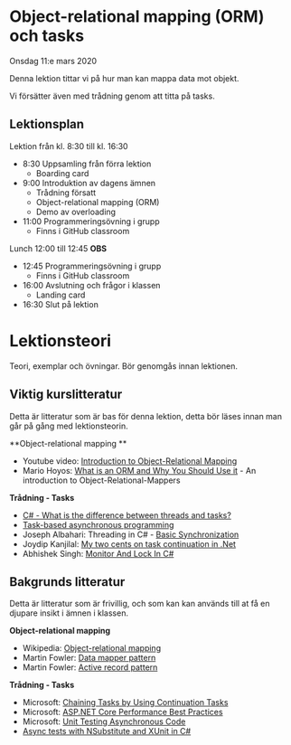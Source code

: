 # Object-relational mapping (ORM) och tasks

Onsdag 11:e mars 2020

Denna lektion tittar vi på hur man kan mappa data mot objekt.

Vi försätter även med trådning genom att titta på tasks.

## Lektionsplan

Lektion från kl. 8:30 till kl. 16:30

* 8:30 Uppsamling från förra lektion
	* Boarding card
* 9:00 Introduktion av dagens ämnen
	* Trådning försatt
	* Object-relational mapping (ORM)
	* Demo av overloading
* 11:00 Programmeringsövning i grupp
	* Finns i GitHub classroom
  
Lunch 12:00 till 12:45 **OBS**

* 12:45 Programmeringsövning i grupp
	* Finns i GitHub classroom
* 16:00 Avslutning och frågor i klassen
	* Landing card
* 16:30 Slut på lektion

# Lektionsteori

Teori, exemplar och övningar. Bör genomgås innan lektionen.

## Viktig kurslitteratur
Detta är litteratur som är bas för denna lektion, detta bör läses innan man går på gång med lektionsteorin.

**Object-relational mapping **

* Youtube video: [Introduction to Object-Relational Mapping](https://www.youtube.com/watch?v=dHQ-I7kr_SY)
* Mario Hoyos: [What is an ORM and Why You Should Use it](https://blog.bitsrc.io/what-is-an-orm-and-why-you-should-use-it-b2b6f75f5e2a) - An introduction to Object-Relational-Mappers

**Trådning - Tasks**

* [C# - What is the difference between threads and tasks?](https://peterdaugaardrasmussen.com/2018/11/08/csharp-what-is-the-difference-between-threads-and-tasks/)
* [Task-based asynchronous programming](https://docs.microsoft.com/en-us/dotnet/standard/parallel-programming/task-based-asynchronous-programming)
* Joseph Albahari: Threading in C# - [Basic Synchronization](http://www.albahari.com/threading/part2.aspx)
* Joydip Kanjilal: [My two cents on task continuation in .Net](https://www.infoworld.com/article/3171605/my-two-cents-on-task-continuation-in-net.html)
* Abhishek Singh: [Monitor And Lock In C#](https://www.c-sharpcorner.com/UploadFile/de41d6/monitor-and-lock-in-C-Sharp/)

## Bakgrunds litteratur
Detta är litteratur som är frivillig, och som kan kan används till at få en djupare insikt i ämnen i klassen.

**Object-relational mapping**

* Wikipedia: [Object-relational mapping](https://en.wikipedia.org/wiki/Object-relational_mapping) 
* Martin Fowler: [Data mapper pattern](https://martinfowler.com/eaaCatalog/dataMapper.html)
* Martin Fowler: [Active record pattern](https://www.martinfowler.com/eaaCatalog/activeRecord.html)

**Trådning - Tasks**

* Microsoft: [Chaining Tasks by Using Continuation Tasks](https://docs.microsoft.com/en-us/dotnet/standard/parallel-programming/chaining-tasks-by-using-continuation-tasks)
* Microsoft: [ASP.NET Core Performance Best Practices](https://docs.microsoft.com/en-us/aspnet/core/performance/performance-best-practices?view=aspnetcore-3.1)
* Microsoft: [Unit Testing Asynchronous Code](https://docs.microsoft.com/en-us/archive/msdn-magazine/2014/november/async-programming-unit-testing-asynchronous-code)
* [Async tests with NSubstitute and XUnit in C#](http://www.garethrepton.com/Unit-Testing-async-methods/)

